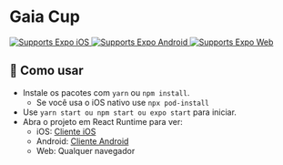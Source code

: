 # Gaia Cup

<p>
  <!-- iOS -->
  <a href="https://itunes.apple.com/app/apple-store/id982107779">
    <img alt="Supports Expo iOS" longdesc="Supports Expo iOS" src="https://img.shields.io/badge/iOS-4630EB.svg?style=flat-square&logo=APPLE&labelColor=999999&logoColor=fff" />
  </a>
  <!-- Android -->
  <a href="https://play.google.com/store/apps/details?id=host.exp.exponent&referrer=blankexample">
    <img alt="Supports Expo Android" longdesc="Supports Expo Android" src="https://img.shields.io/badge/Android-4630EB.svg?style=flat-square&logo=ANDROID&labelColor=A4C639&logoColor=fff" />
  </a>
  <!-- Web -->
  <a href="https://docs.expo.dev/workflow/web/">
    <img alt="Supports Expo Web" longdesc="Supports Expo Web" src="https://img.shields.io/badge/web-4630EB.svg?style=flat-square&logo=GOOGLE-CHROME&labelColor=4285F4&logoColor=fff" />
  </a>
</p>

## 🚀 Como usar

- Instale os pacotes com `yarn` ou `npm install`.
  - Se você usa o iOS nativo use `npx pod-install`
- Use `yarn start ou npm start ou expo start` para iniciar.
- Abra o projeto em React Runtime para ver:
  - iOS: [Cliente iOS](https://itunes.apple.com/app/apple-store/id982107779)
  - Android: [Cliente Android](https://play.google.com/store/apps/details?id=host.exp.exponent&referrer=blankexample)
  - Web: Qualquer navegador
